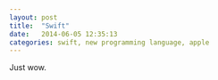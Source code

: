 ```yaml
---
layout: post
title:  "Swift"
date:   2014-06-05 12:35:13
categories: swift, new programming language, apple
---
```


Just wow. 